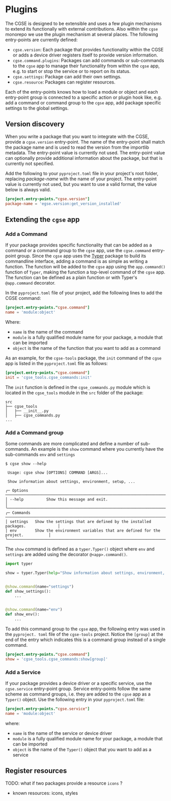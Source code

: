 # Plugins

The CGSE is designed to be extensible and uses a few plugin mechanisms to extend its functionally
with external contributions. Also within the `cgse` monorepo we use the plugin mechanism at several
places. The following entry-points are currently defined:

* `cgse.version`: Each package that provides functionality within the CGSE or adds a device driver
  registers itself to provide version information.
* `cgse.command.plugins`: Packages can add commands or sub-commands to the `cgse` app to manage
  their functionality from within the `cgse` app, e.g. to start or stop the service or to report on
  its status.
* `cgse.settings`: Package can add their own settings.
* `cgse.resource`: Packages can register resources.

Each of the entry-points knows how to load a module or object and each entry-point group is
connected to a specific action or plugin hook like, e.g. add a command or command group to the
`cgse` app, add package specific settings to the global settings.

## Version discovery

When you write a package that you want to integrate with the CGSE, provide a `cgse.version`
entry-point. The name of the entry-point shall match the package name and is used to read the
version from the importlib metadata. The entry-point value is currently not used. The entry-point
value can optionally provide additional information about the package, but that is currently not
specified.

Add the following to your `pyproject.toml` file in your project's root folder, replacing
_package-name_ with the name of your project. The entry-point value is currently not used, but you
want to use a valid format, the value below is always valid.

```toml
[project.entry-points."cgse.version"]
package-name = 'egse.version:get_version_installed'
```

## Extending the `cgse` app

### Add a Command

If your package provides specific functionality that can be added as a command or a command group to
the `cgse` app, use the `cgse.command` entry-point group. Since the `cgse` app uses
the [Typer](https://typer.tiangolo.com) package to build its commandline interface, adding a command
is as simple as writing a function. The function will be added to the `cgse` app using
the `app.command()` function of `Typer`, making the function a top-level command of the `cgse`
app. The function can be defined as a plain function or with Typer's `@app.command` decorator.

In the `pyproject.toml` file of your project, add the following lines to add the CGSE command:

```toml
[project.entry-points."cgse.command"]
name = 'module:object'
```

Where:

- `name` is the name of the command
- `module` is a fully qualified module name for your package, a module that can be imported
- `object` is the name of the function that you want to add as a command

As an example, for the `cgse-tools` package, the `init` command of the `cgse` app is listed in
the `pyproject.toml` file as follows:

```toml
[project.entry-points."cgse.command"]
init = 'cgse_tools.cgse_commands:init'
```

The `init` function is defined in the `cgse_commands.py` module which is located in the
`cgse_tools` module in the `src` folder of the package:

```text
src
├── cgse_tools
│   ├── __init__.py
│   ├── cgse_commands.py
...
```

### Add a Command group

Some commands are more complicated and define a number of sub-commands. An example is the `show`
command where you currently have the sub-commands `env` and `settings`

```text
$ cgse show --help

 Usage: cgse show [OPTIONS] COMMAND [ARGS]...

 Show information about settings, environment, setup, ...

╭─ Options ─────────────────────────────────────────────────────────────────────────────╮
│ --help          Show this message and exit.                                           │
╰───────────────────────────────────────────────────────────────────────────────────────╯
╭─ Commands ────────────────────────────────────────────────────────────────────────────╮
│ settings   Show the settings that are defined by the installed packages.              │
│ env        Show the environment variables that are defined for the project.           │
╰───────────────────────────────────────────────────────────────────────────────────────╯
```

The `show` command is defined as a `typer.Typer()` object where `env` and `settings` are added using
the decorator `@<app>.command()`.

```python
import typer

show = typer.Typer(help="Show information about settings, environment, setup, ...")


@show.command(name="settings")
def show_settings():
    ...


@show.command(name="env")
def show_env():
    ...
```

To add this command group to the `cgse` app, the following entry was used in the `pyproject. toml`
file of the `cgse-tools` project. Notice the `[group]` at the end of the entry which indicates this
is a command group instead of a single command.

```toml
[project.entry-points."cgse.command"]
show = 'cgse_tools.cgse_commands:show[group]'
```

### Add a Service

If your package provides a device driver or a specific service, use the `cgse.service`
entry-point group. Service entry-points follow the same scheme as command groups, i.e. they are
added to the `cgse` app as a `Typer()` object. Use the following entry in your `pyproject.toml`
file:

```toml
[project.entry-points."cgse.service"]
name = 'module:object'
```

where:

- `name` is the name of the service or device driver
- `module` is a fully qualified module name for your package, a module that can be imported
- `object` is the name of the `Typer()` object that you want to add as a service

## Register resources

TODO: what if two packages provide a resource `icons` ?

- known resources: icons, styles
